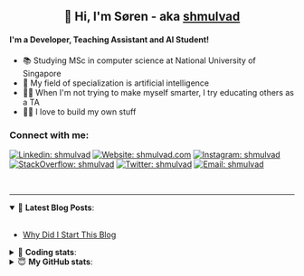 <h2 align="center">
	👋 Hi, I'm Søren - aka <a href="https://shmulvad.com">shmulvad</a>
</h2>

#### I'm a Developer, Teaching Assistant and AI Student!
- 📚 Studying MSc in computer science at National University of Singapore
- 🧠 My field of specialization is artificial intelligence
- 👨‍🏫 When I'm not trying to make myself smarter, I try educating others as a TA
- 👨‍💻 I love to build my own stuff

### Connect with me:

[![Linkedin: shmulvad](https://img.shields.io/badge/shmulvad-blue?style=flat&logo=Linkedin&logoColor=white)][linkedin]
[![Website: shmulvad.com](https://img.shields.io/badge/shmulvad.com-47CCCC?&style=flat&logo=Google-Chrome&logoColor=white)][website]
[![Instagram: shmulvad](https://img.shields.io/badge/-@shmulvad-purple?style=flat&logo=Instagram&logoColor=white)][instagram]
[![StackOverflow: shmulvad](https://img.shields.io/badge/shmulvad-FE7A16?style=flat&logo=stack-overflow&logoColor=white)][stackOverflow]
[![Twitter: shmulvad](https://img.shields.io/badge/@shmulvad-1ca0f1?style=flat&logo=twitter&logoColor=white)][twitter]
[![Email: shmulvad](https://img.shields.io/badge/shmulvad-D14836?style=flat&logo=gmail&logoColor=white)][mail]

<br />

---

<details open>
 <summary>📕 <b>Latest Blog Posts</b>: </summary>

<br>

<!-- BLOG-POST-LIST:START -->
- [Why Did I Start This Blog](https://shmulvad.com/blog/why-did-start-this-blog)
<!-- BLOG-POST-LIST:END -->

</details>

<!-- --- -->

<details>
 <summary>🤖 <b>Coding stats</b>: </summary>

<br>

<!--START_SECTION:waka-->
**I'm a Night 🦉** 

```text
🌞 Morning    67 commits     ████░░░░░░░░░░░░░░░░░░░░░   16.92% 
🌆 Daytime    111 commits    ███████░░░░░░░░░░░░░░░░░░   28.03% 
🌃 Evening    100 commits    ██████░░░░░░░░░░░░░░░░░░░   25.25% 
🌙 Night      118 commits    ███████░░░░░░░░░░░░░░░░░░   29.8%

```


📊 **This Week I Spent My Time On** 

```text
💬 Programming Languages: 
Python                   10 hrs 29 mins      ██████████░░░░░░░░░░░░░░░   41.65% 
HTML                     4 hrs 59 mins       █████░░░░░░░░░░░░░░░░░░░░   19.78% 
Other                    4 hrs 18 mins       ████░░░░░░░░░░░░░░░░░░░░░   17.07% 
SQL                      2 hrs 46 mins       ██░░░░░░░░░░░░░░░░░░░░░░░   11.01% 
Text                     46 mins             ░░░░░░░░░░░░░░░░░░░░░░░░░   3.08%

🔥 Editors: 
VS Code                  16 hrs 35 mins      ████████████████░░░░░░░░░   65.83% 
Sublime Text             4 hrs 39 mins       ████░░░░░░░░░░░░░░░░░░░░░   18.47% 
Zsh                      3 hrs 57 mins       ████░░░░░░░░░░░░░░░░░░░░░   15.7%

🐱‍💻 Projects: 
dashboard                8 hrs 32 mins       ████████░░░░░░░░░░░░░░░░░   33.92% 
src                      7 hrs 18 mins       ███████░░░░░░░░░░░░░░░░░░   29.0% 
Unknown Project          3 hrs 43 mins       ███░░░░░░░░░░░░░░░░░░░░░░   14.79% 
benchmark                3 hrs 27 mins       ███░░░░░░░░░░░░░░░░░░░░░░   13.72% 
Terminal                 1 hr 23 mins        █░░░░░░░░░░░░░░░░░░░░░░░░   5.55%

```


<!--END_SECTION:waka-->

</details>

<!-- --- -->

<details>
 <summary>😇 <b>My GitHub stats</b>: </summary>

<br>

<img align="left" alt="shmulvad's Github Stats" src="https://github-readme-stats.vercel.app/api?username=shmulvad&show_icons=true&hide_border=true" />

</details>



[website]: https://shmulvad.com
[twitter]: https://twitter.com/shmulvad
[linkedin]: https://linkedin.com/in/shmulvad
[instagram]: https://instagram.com/shmulvad
[stackOverflow]: https://stackoverflow.com/users/9248793/shmulvad
[mail]: mailto:shmulvad@gmail.com
[github]: https://github.com/shmulvad
